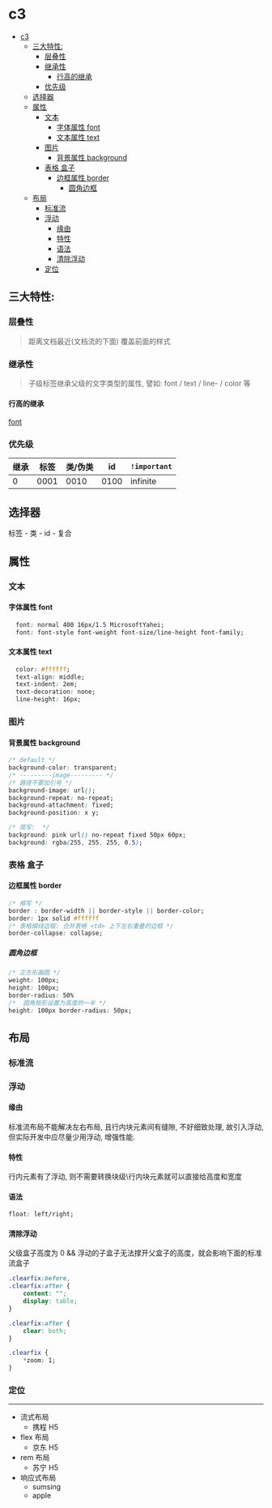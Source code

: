 # c3
- [c3](#c3)
  - [三大特性:](#三大特性)
    - [层叠性](#层叠性)
    - [继承性](#继承性)
      - [行高的继承](#行高的继承)
    - [优先级](#优先级)
  - [选择器](#选择器)
  - [属性](#属性)
    - [文本](#文本)
      - [字体属性 font](#字体属性-font)
      - [文本属性 text](#文本属性-text)
    - [图片](#图片)
      - [背景属性 background](#背景属性-background)
    - [表格 盒子](#表格-盒子)
      - [边框属性 border](#边框属性-border)
        - [圆角边框](#圆角边框)
  - [布局](#布局)
    - [标准流](#标准流)
    - [浮动](#浮动)
      - [缘由](#缘由)
      - [特性](#特性)
      - [语法](#语法)
      - [清除浮动](#清除浮动)
    - [定位](#定位)

## 三大特性: 

### 层叠性

> 距离文档最近(文档流的下面) 覆盖前面的样式

### 继承性

> 子级标签继承父级的文字类型的属性, 譬如: font / text / line- / color 等

#### 行高的继承

[font](#line-height)

### 优先级

继承|标签|类/伪类|id| `!important` |
-----|-----|-----|-----|-----
0|0001|0010|0100|infinite

## 选择器

标签 - 类 - id - 复合

## 属性

### 文本

<i id='line-height'></i>

#### 字体属性 font

```css
  font: normal 400 16px/1.5 MicrosoftYahei;
  font: font-style font-weight font-size/line-height font-family;
```

#### 文本属性 text

```css
  color: #ffffff;
  text-align: middle;
  text-indent: 2em;
  text-decoration: none;
  line-height: 16px;
```

### 图片

#### 背景属性 background

```css
/* default */
background-color: transparent;
/* ---------image--------- */
/* 路径不要加引号 */
background-image: url();
background-repeat: no-repeat;
background-attachment: fixed;
background-position: x y;

/* 简写:  */
background: pink url() no-repeat fixed 50px 60px;
background: rgba(255, 255, 255, 0.5);
```

### 表格 盒子 

#### 边框属性 border

```css
/* 缩写 */
border : border-width || border-style || border-color;
border: 1px solid #ffffff
/* 表格细线边框: 合并表格 <td> 上下左右重叠的边框 */
border-collapse: collapse;
```

##### 圆角边框

```css
/* 正方形画圆 */
weight: 100px;
height: 100px;
border-radius: 50%
/*  圆角矩形设置为高度的一半 */
height: 100px border-radius: 50px;
```

## 布局

### 标准流

### 浮动

#### 缘由

标准流布局不能解决左右布局, 且行内块元素间有缝隙, 不好细致处理, 故引入浮动, 但实际开发中应尽量少用浮动, 增强性能.

#### 特性

行内元素有了浮动, 则不需要转换块级\行内块元素就可以直接给高度和宽度

#### 语法

```css
float: left/right;
```

#### 清除浮动

父级盒子高度为 0 && 浮动的子盒子无法撑开父盒子的高度，就会影响下面的标准流盒子

```css
.clearfix:before,
.clearfix:after {
    content: "";
    display: table;
}

.clearfix:after {
    clear: both;
}

.clearfix {
    *zoom: 1;
}
```

### 定位

---

* 流式布局
  + 携程 H5
* flex 布局
  + 京东 H5
* rem 布局
  + 苏宁 H5
* 响应式布局
  + sumsing
  + apple
